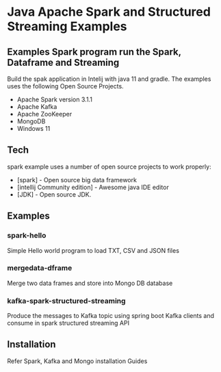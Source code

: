 
# Java Apache Spark and Structured Streaming Examples
## Examples Spark program run the Spark, Dataframe and Streaming

Build the spak application in Intelij with java 11 and gradle. The examples uses the following Open Source Projects.

- Apache Spark version 3.1.1
- Apache Kafka
- Apache ZooKeeper
- MongoDB 
- Windows 11


## Tech

spark example uses a number of open source projects to work properly:

- [spark] - Open source big data framework
- [intellij Community edition] - Awesome java IDE editor
- [JDK] - Open source JDK.

## Examples
### spark-hello
Simple Hello world program to load TXT, CSV and JSON files

### mergedata-dframe
Merge two data frames and store into Mongo DB database

### kafka-spark-structured-streaming
Produce the messages to Kafka topic using spring boot Kafka clients and consume in spark structured streaming API

## Installation

Refer Spark, Kafka and Mongo installation Guides
